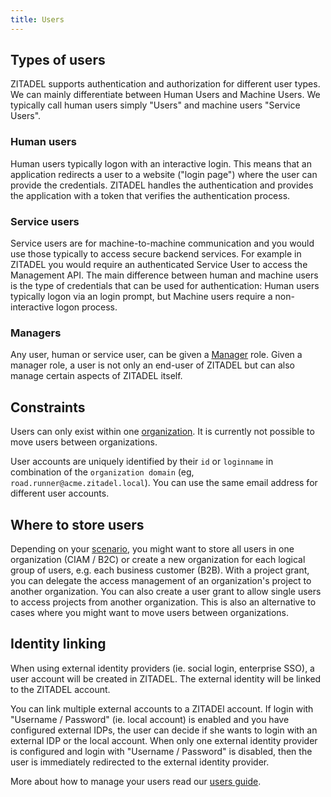 ```yaml
---
title: Users
---
```


## Types of users

ZITADEL supports authentication and authorization for different user types. We
can mainly differentiate between Human Users and Machine Users. We typically
call human users simply "Users" and machine users "Service Users".

### Human users

Human users typically logon with an interactive login. This means that an
application redirects a user to a website ("login page") where the user can
provide the credentials. ZITADEL handles the authentication and provides the
application with a token that verifies the authentication process.

### Service users

Service users are for machine-to-machine communication and you would use those
typically to access secure backend services. For example in ZITADEL you would
require an authenticated Service User to access the Management API. The main
difference between human and machine users is the type of credentials that can
be used for authentication: Human users typically logon via an login prompt, but
Machine users require a non-interactive logon process.

### Managers

Any user, human or service user, can be given a
[Manager](/docs/concepts/structure/managers) role. Given a manager role, a user
is not only an end-user of ZITADEL but can also manage certain aspects of
ZITADEL itself.

## Constraints

Users can only exist within one
[organization](/docs/concepts/structure/organizations). It is currently not
possible to move users between organizations.

User accounts are uniquely identified by their `id` or `loginname` in
combination of the `organization domain` (eg, `road.runner@acme.zitadel.local`).
You can use the same email address for different user accounts.

## Where to store users

Depending on your [scenario](/docs/guides/solution-scenarios/introduction), you
might want to store all users in one organization (CIAM / B2C) or create a new
organization for each logical group of users, e.g. each business customer (B2B).
With a project grant, you can delegate the access management of an
organization's project to another organization. You can also create a user grant
to allow single users to access projects from another organization. This is also
an alternative to cases where you might want to move users between
organizations.

## Identity linking

When using external identity providers (ie. social login, enterprise SSO), a
user account will be created in ZITADEL. The external identity will be linked to
the ZITADEL account.

You can link multiple external accounts to a ZITADEl account. If login with
"Username / Password" (ie. local account) is enabled and you have configured
external IDPs, the user can decide if she wants to login with an external IDP or
the local account. When only one external identity provider is configured and
login with "Username / Password" is disabled, then the user is immediately
redirected to the external identity provider.

More about how to manage your users read our
[users guide](../../guides/manage/console/users).
